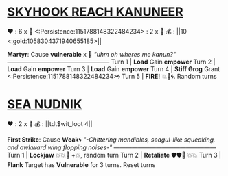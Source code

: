 # [__**SKYHOOK REACH KANUNEER**__](<https://www.youtube.com/watch?v=Y_jlo952yP0>)
❤️ : 6 x :busts_in_silhouette: 
<:Persistence:1151788148322484234> : 2 x :busts_in_silhouette: 
💰 : ||10 <:gold:1058304371940655185>||

**Martyr**: Cause __vulnerable__ x 👥
*"uhm oh wheres me kanun?"*
—————————————————
Turn 1  | **Load** Gain __empower__
Turn 2 | **Load** Gain __empower__
Turn 3 | **Load** Gain __empower__
Turn 4 | **Stiff Grog** Grant <:Persistence:1151788148322484234>🌀
Turn 5 | **FIRE!** 💥🎯🌀. Random turns

# [__**SEA NUDNIK**__](<https://youtu.be/H8WE9GBlzEI?si=5fcYQTmP2RPlzTQv&t=117>)
:heart: : 2 x :busts_in_silhouette:
:moneybag: : ||tdt$wit_loot 4||

**First Strike**: Cause __Weak__:cyclone: 
*"-Chittering mandibles, seagul-like squeaking, and awkward wing flopping noises-"*
—————————————————
Turn 1  | **Lockjaw** :boom::boom::twisted_rightwards_arrows: +:boom:, random turn
Turn 2 | **Retaliate** :shield::shield::twisted_rightwards_arrows: :boom::boom:
Turn 3 | **Flank**  Target has __Vulnerable__ for 3 turns. Reset turns
